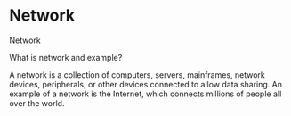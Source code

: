 # Network
Network


What is network and example?

A network is a collection of computers, servers, mainframes, network devices, peripherals, or other devices connected to allow data sharing. An example of a network is the Internet, which connects millions of people all over the world.
